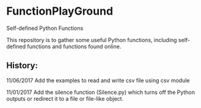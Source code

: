 # FunctionPlayGround
Self-defined Python Functions

This repository is to gather some useful Python functions, including self-defined functions and functions found online.

## History:
11/06/2017
Add the examples to read and write csv file using csv module

11/01/2017
Add the silence function (Silence.py) which turns off the Python outputs or redirect it to a file or file-like object.
